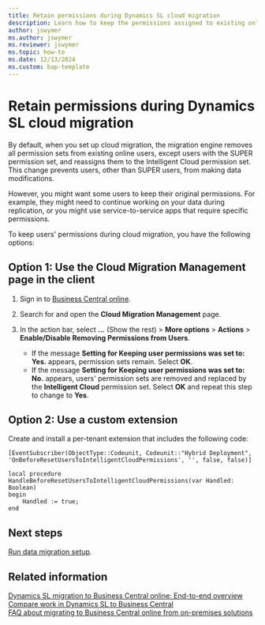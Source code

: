 ```yaml
---
title: Retain permissions during Dynamics SL cloud migration
description: Learn how to keep the permissions assigned to existing online users so they can continue to work as usual during Dynamics SLcloud migration.
author: jswymer 
ms.author: jswymer 
ms.reviewer: jswymer
ms.topic: how-to
ms.date: 12/13/2024
ms.custom: bap-template
---
```

# Retain permissions during Dynamics SL cloud migration

By default, when you set up cloud migration, the migration engine removes all permission sets from existing online users, except users with the SUPER permission set, and reassigns them to the Intelligent Cloud permission set. This change prevents users, other than SUPER users, from making data modifications.

However, you might want some users to keep their original permissions. For example, they might need to continue working on your data during replication, or you might use service-to-service apps that require specific permissions.

To keep users' permissions during cloud migration, you have the following options:

## Option 1: Use the Cloud Migration Management page in the client

1. Sign in to [Business Central online](https://businesscentral.dynamics.com/).
1. Search for and open the **Cloud Migration Management** page.
1. In the action bar, select **...** (Show the rest) > **More options** > **Actions** > **Enable/Disable Removing Permissions from Users**.

   - If the message **Setting for Keeping user permissions was set to: Yes.** appears, permission sets remain. Select **OK**.
   - If the message **Setting for Keeping user permissions was set to: No.** appears, users' permission sets are removed and replaced by the **Intelligent Cloud** permission set. Select **OK** and repeat this step to change to **Yes**.

## Option 2: Use a custom extension

Create and install a per-tenant extension that includes the following code:

```al
[EventSubscriber(ObjectType::Codeunit, Codeunit::"Hybrid Deployment", 'OnBeforeResetUsersToIntelligentCloudPermissions', '', false, false)] 

local procedure HandleBeforeResetUsersToIntelligentCloudPermissions(var Handled: Boolean) 
begin 
    Handled := true; 
end 
```

## Next steps

[Run data migration setup](migration-setup-sl.md).

## Related information

[Dynamics SL migration to Business Central online: End-to-end overview](migrate-sl-overview.md)  
[Compare work in Dynamics SL to Business Central](migrate-dynamics-sl-videos.md)  
[FAQ about migrating to Business Central online from on-premises solutions](faq-migrate-data.md)
